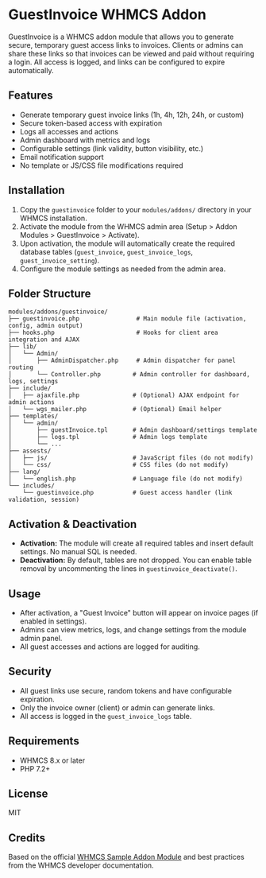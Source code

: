 # GuestInvoice WHMCS Addon

GuestInvoice is a WHMCS addon module that allows you to generate secure, temporary guest access links to invoices. Clients or admins can share these links so that invoices can be viewed and paid without requiring a login. All access is logged, and links can be configured to expire automatically.

## Features
- Generate temporary guest invoice links (1h, 4h, 12h, 24h, or custom)
- Secure token-based access with expiration
- Logs all accesses and actions
- Admin dashboard with metrics and logs
- Configurable settings (link validity, button visibility, etc.)
- Email notification support
- No template or JS/CSS file modifications required

## Installation
1. Copy the `guestinvoice` folder to your `modules/addons/` directory in your WHMCS installation.
2. Activate the module from the WHMCS admin area (Setup > Addon Modules > GuestInvoice > Activate).
3. Upon activation, the module will automatically create the required database tables (`guest_invoice`, `guest_invoice_logs`, `guest_invoice_setting`).
4. Configure the module settings as needed from the admin area.

## Folder Structure
```
modules/addons/guestinvoice/
├── guestinvoice.php                # Main module file (activation, config, admin output)
├── hooks.php                       # Hooks for client area integration and AJAX
├── lib/
│   └── Admin/
│       ├── AdminDispatcher.php     # Admin dispatcher for panel routing
│       └── Controller.php         # Admin controller for dashboard, logs, settings
├── include/
│   ├── ajaxfile.php               # (Optional) AJAX endpoint for admin actions
│   └── wgs_mailer.php             # (Optional) Email helper
├── templates/
│   └── admin/
│       ├── guestInvoice.tpl       # Admin dashboard/settings template
│       ├── logs.tpl               # Admin logs template
│       └── ...
├── assests/
│   ├── js/                        # JavaScript files (do not modify)
│   └── css/                       # CSS files (do not modify)
├── lang/
│   └── english.php                # Language file (do not modify)
└── includes/
    └── guestinvoice.php           # Guest access handler (link validation, session)
```

## Activation & Deactivation
- **Activation:** The module will create all required tables and insert default settings. No manual SQL is needed.
- **Deactivation:** By default, tables are not dropped. You can enable table removal by uncommenting the lines in `guestinvoice_deactivate()`.

## Usage
- After activation, a "Guest Invoice" button will appear on invoice pages (if enabled in settings).
- Admins can view metrics, logs, and change settings from the module admin panel.
- All guest accesses and actions are logged for auditing.

## Security
- All guest links use secure, random tokens and have configurable expiration.
- Only the invoice owner (client) or admin can generate links.
- All access is logged in the `guest_invoice_logs` table.

## Requirements
- WHMCS 8.x or later
- PHP 7.2+

## License
MIT

## Credits
Based on the official [WHMCS Sample Addon Module](https://github.com/WHMCS/sample-addon-module) and best practices from the WHMCS developer documentation. 